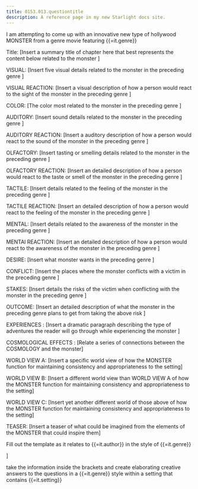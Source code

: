 ```yaml
---
title: 0153.013.questiontitle
description: A reference page in my new Starlight docs site.
---
```





I am attempting to come up with an innovative new type of hollywood MONSTER from a genre movie featuring {{=it.genre}}

Title: [Insert a summary title of chapter here that best represents the content below related to the monster ]

VISUAL: [Insert five visual details related to the monster in the preceding genre ]

VISUAL REACTION: [Insert a visual description of how a person would react to the sight of the monster in the preceding genre ]

COLOR: [The color most related to the monster in the preceding genre ]

AUDITORY: [Insert sound details related to the monster in the preceding genre ]

AUDITORY REACTION: [Insert a auditory description of how a person would react to the sound of the monster in the preceding genre ]

OLFACTORY: [Insert tasting or smelling details related to the monster in the preceding genre ]

OLFACTORY REACTION: [Insert an detailed description of how a person would react to the taste or smell of the monster in the preceding genre ]

TACTILE: [Insert details related to the feeling of the monster in the preceding genre ]

TACTILE REACTION: [Insert an detailed description of how a person would react to the feeling of the monster in the preceding genre ]

MENTAL: [Insert details related to the awareness of the monster in the preceding genre ]

MENTAl REACTION: [Insert an detailed description of how a person would react to the awareness of the monster in the preceding genre ]


DESIRE: [Insert what monster wants in the preceding genre ]

CONFLICT: [Insert the places where the monster conflicts with a victim in the preceding genre ]

STAKES: [Insert details the risks of the victim when conflicting with the monster in the preceding genre ]

OUTCOME: [Insert an detailed description of what the monster in the preceding genre plans to get from taking the above risk ]

EXPERIENCES : [Insert a dramatic paragraph describing the type of adventures the reader will go through while experiencing the monster ] 

COSMOLOGICAL EFFECTS : [Relate a series of connections between the COSMOLOGY and the monster] 

WORLD VIEW A: [Insert a specific world view of how the MONSTER function for maintaining consistency and appropriateness to the setting]

WORLD VIEW B: [Insert a different world view than WORLD VIEW A of how the MONSTER function for maintaining consistency and appropriateness to the setting]

WORLD VIEW C: [Insert yet another different world of those above of how the MONSTER function for maintaining consistency and appropriateness to the setting]

TEASER: [Insert a teaser of what could be imagined from the elements of the MONSTER that could inspire them]

Fill out the template as it relates to {{=it.author}} in the style of  {{=it.genre}}

]

take the information inside the brackets and create elaborating creative answers to the questions in a {{=it.genre}} style within a setting that contains {{=it.setting}}



